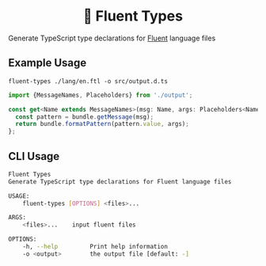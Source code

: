 <h1 align="center">💬 Fluent Types</h1>

Generate TypeScript type declarations for [Fluent](https://projectfluent.org) language files

## Example Usage
`fluent-types ./lang/en.ftl -o src/output.d.ts`

```ts
import {MessageNames, Placeholders} from './output';

const get<Name extends MessageNames>(msg: Name, args: Placeholders<Name>): string {
  const pattern = bundle.getMessage(msg);
  return bundle.formatPattern(pattern.value, args);
};
```


## CLI Usage
```sh
Fluent Types
Generate TypeScript type declarations for Fluent language files

USAGE:
    fluent-types [OPTIONS] <files>...

ARGS:
    <files>...    input fluent files

OPTIONS:
    -h, --help         Print help information
    -o <output>        the output file [default: -]
```
